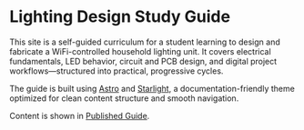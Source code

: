 # Lighting Design Study Guide

This site is a self-guided curriculum for a student learning to design and fabricate a WiFi-controlled household lighting unit. It covers electrical fundamentals, LED behavior, circuit and PCB design, and digital project workflows—structured into practical, progressive cycles.

The guide is built using [Astro](https://astro.build) and [Starlight](https://starlight.astro.build), a documentation-friendly theme optimized for clean content structure and smooth navigation.

Content is shown in [Published Guide](https://blaketronic.koopero.info/).
